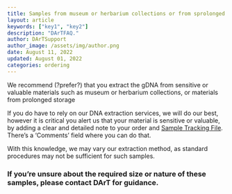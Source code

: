 ```yaml
---
title: Samples from museum or herbarium collections or from sprolonged storage - or valuable materials
layout: article
keywords: ["key1", "key2"]
description: "DArTFAQ."
author: DArTSupport
author_image: /assets/img/author.png
date: August 11, 2022
updated: August 01, 2022
categories: ordering
---
```


We recommend (?prefer?) that you extract the gDNA from sensitive or valuable materials such as museum or herbarium collections, or materials from prolonged storage

If you do have to rely on our DNA extraction services, we will do our best, however it is critical you alert us that your material is sensitive or valuable, by adding a clear and detailed note to your order and [Sample Tracking File](/documenting-your-sample). There’s a ‘Comments’ field where you can do that.

With this knowledge, we may vary our extraction method, as standard procedures may not be sufficient for such samples.

### If you’re unsure about the required size or nature of these samples, please contact DArT for guidance.
